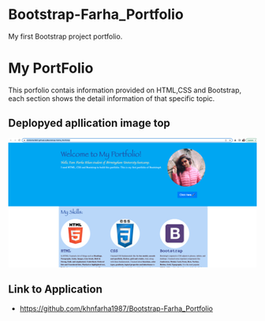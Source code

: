 # Bootstrap-Farha_Portfolio
My first Bootstrap project portfolio.
# My PortFolio
This porfolio contais information provided on HTML,CSS and Bootstrap, each section shows the detail information of that specific topic.

## Deplopyed apllication image top
![portfolio demo](./images/portfolio_image1.png)

## Link to Application
* https://github.com/khnfarha1987/Bootstrap-Farha_Portfolio

